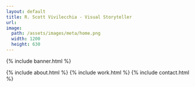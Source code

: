 ```yaml
---
layout: default
title: R. Scott Vivilecchia - Visual Storyteller
url:
image:
  path: /assets/images/meta/home.png
  width: 1200
  height: 630
---
```


{% include banner.html %}

<div class="container">
	<div class="row">
		<div class="content-box col-10 offset-1 col-md-8 offset-md-2">
			{% include about.html %}
			{% include work.html %}
			{% include contact.html %}
		</div>
	</div>
</div>
